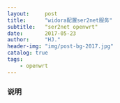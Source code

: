 ```yaml
---
layout:     post
title:      "widora配置ser2net服务"
subtitle:   "ser2net openwrt"
date:       2017-05-23 
author:     "HJ."
header-img: "img/post-bg-2017.jpg"
catalog: true
tags:
    - openwrt
---
```


### 说明
